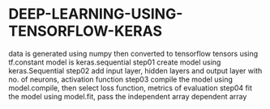 # DEEP-LEARNING-USING-TENSORFLOW-KERAS
data is generated using numpy then converted to tensorflow tensors using tf.constant
model is keras.sequential
step01 create model using keras.Sequential
step02 add input layer, hidden layers and output layer with no. of neurons, activation function
step03 compile the model using model.compile, then select loss function, metrics of evaluation
step04 fit the model using model.fit, pass the independent array dependent array 
